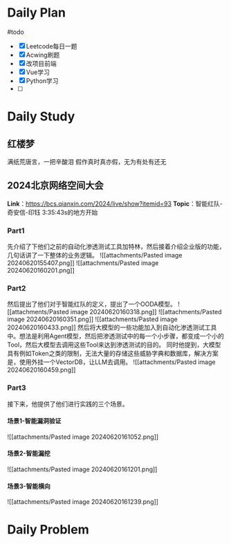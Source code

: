 # Daily Plan
#todo
- [x] Leetcode每日一题
- [x] Acwing刷题
- [x] 改项目前端
- [x] Vue学习
- [x] Python学习
- [ ] 
# Daily Study
## 红楼梦
满纸荒唐言，一把辛酸泪
假作真时真亦假，无为有处有还无
## 2024北京网络空间大会
**Link**：https://bcs.qianxin.com/2024/live/show?itemid=93
**Topic**：智能红队-奇安信-印钰
3:35:43s的地方开始
### Part1
先介绍了下他们之前的自动化渗透测试工具加特林，然后接着介绍企业版的功能，几句话讲了一下整体的业务逻辑。
![[attachments/Pasted image 20240620155407.png]]
![[attachments/Pasted image 20240620160201.png]]
### Part2
然后提出了他们对于智能红队的定义，提出了一个OODA模型。
![[attachments/Pasted image 20240620160318.png]]
![[attachments/Pasted image 20240620160351.png]]
![[attachments/Pasted image 20240620160433.png]]
然后将大模型的一些功能加入到自动化渗透测试工具中。想法是利用Agent模型，然后把渗透测试中的每一个小步骤，都变成一个小的Tool，然后大模型去调用这些Tool来达到渗透测试的目的。
同时他提到，大模型具有例如Token之类的限制，无法大量的存储这些威胁字典和数据库，解决方案是，使用外挂一个VectorDB，让LLM去调用。
![[attachments/Pasted image 20240620160459.png]]
### Part3
接下来，他提供了他们进行实践的三个场景。
#### 场景1-智能漏洞验证
![[attachments/Pasted image 20240620161052.png]]
#### 场景2-智能漏挖
![[attachments/Pasted image 20240620161201.png]]
#### 场景3-智能横向
![[attachments/Pasted image 20240620161239.png]]
# Daily Problem